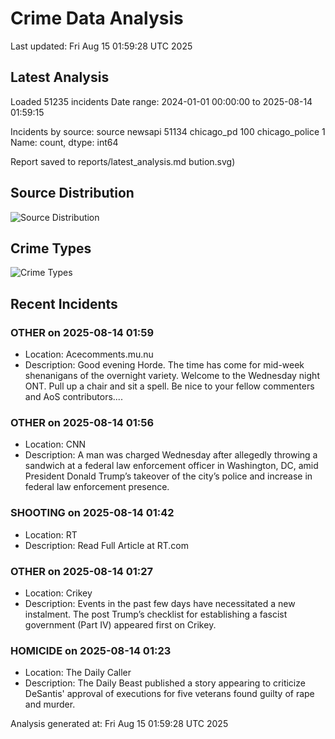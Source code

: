 # Crime Data Analysis
Last updated: Fri Aug 15 01:59:28 UTC 2025

## Latest Analysis

Loaded 51235 incidents
Date range: 2024-01-01 00:00:00 to 2025-08-14 01:59:15

Incidents by source:
source
newsapi           51134
chicago_pd          100
chicago_police        1
Name: count, dtype: int64

Report saved to reports/latest_analysis.md
bution.svg)

## Source Distribution
![Source Distribution](images/source_distribution.svg)

## Crime Types
![Crime Types](images/crime_types.svg)

## Recent Incidents

### OTHER on 2025-08-14 01:59
- Location: Acecomments.mu.nu
- Description: Good evening Horde. The time has come for mid-week shenanigans of the overnight variety. Welcome to the Wednesday night ONT. Pull up a chair and sit a spell. Be nice to your fellow commenters and AoS contributors....


### OTHER on 2025-08-14 01:56
- Location: CNN
- Description: A man was charged Wednesday after allegedly throwing a sandwich at a federal law enforcement officer in Washington, DC, amid President Donald Trump’s takeover of the city’s police and increase in federal law enforcement presence.


### SHOOTING on 2025-08-14 01:42
- Location: RT
- Description: Read Full Article at RT.com


### OTHER on 2025-08-14 01:27
- Location: Crikey
- Description: Events in the past few days have necessitated a new instalment.
The post Trump’s checklist for establishing a fascist government (Part IV) appeared first on Crikey.


### HOMICIDE on 2025-08-14 01:23
- Location: The Daily Caller
- Description: The Daily Beast published a story appearing to criticize DeSantis' approval of executions for five veterans found guilty of rape and murder.

Analysis generated at: Fri Aug 15 01:59:28 UTC 2025
